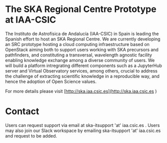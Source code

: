 
# The SKA Regional Centre Prototype at IAA-CSIC 

The Instituto de Astrofísica de Andalucía (IAA-CSIC) in Spain is leading the Spanish effort to host an SKA Regional Centre. We are currently developing an SRC prototype hosting a cloud computing infraestructure based on OpenStack aiming both to support users working with SKA precursors and pathfinders, and constituting a transversal, wavelength agnostic facility enabling knowledge exchange among a diverse community of users. We will build a platform intregrating different components such as a JupyterHub server and Virtual Observatory services, among others, crucial to address the challenge of extracting scientific knowledge in a reproducible way, and hence the adoption of Open Science values.  

For more details please visit [http://ska.iaa.csic.es](http://ska.iaa.csic.es )

# Contact

Users can request support via email at ska-itsupport 'at' iaa.csic.es . Users may also join our Slack workspace by emailing ska-itsupport 'at' iaa.csic.es and request to be added. 
